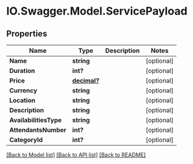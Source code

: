 # IO.Swagger.Model.ServicePayload
## Properties

Name | Type | Description | Notes
------------ | ------------- | ------------- | -------------
**Name** | **string** |  | [optional] 
**Duration** | **int?** |  | [optional] 
**Price** | [**decimal?**](BigDecimal.md) |  | [optional] 
**Currency** | **string** |  | [optional] 
**Location** | **string** |  | [optional] 
**Description** | **string** |  | [optional] 
**AvailabilitiesType** | **string** |  | [optional] 
**AttendantsNumber** | **int?** |  | [optional] 
**CategoryId** | **int?** |  | [optional] 

[[Back to Model list]](../README.md#documentation-for-models) [[Back to API list]](../README.md#documentation-for-api-endpoints) [[Back to README]](../README.md)

